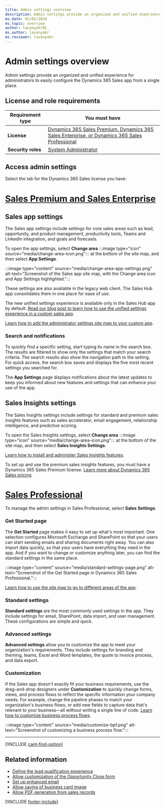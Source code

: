 ```yaml
---
title: Admin settings overview
description: Admin settings provide an organized and unified experience for administrators to easily configure the Dynamics 365 Sales app from a single place.
ms.date: 02/02/2024
ms.topic: overview
author: lavanyakr01
ms.author: lavanyakr
ms.reviewer: lavanyakr
---
```


# Admin settings overview

Admin settings provide an organized and unified experience for administrators to easily configure the Dynamics 365 Sales app from a single place.

## License and role requirements

| Requirement type | You must have |
|-----------------------|---------|
| **License** | [Dynamics 365 Sales Premium, Dynamics 365 Sales Enterprise, or Dynamics 365 Sales Professional](https://dynamics.microsoft.com/sales/pricing/) |
| **Security roles** | [System Administrator](security-roles-for-sales.md)|

## Access admin settings

Select the tab for the Dynamics 365 Sales license you have:

# [Sales Premium and Sales Enterprise](#tab/SE)

## Sales app settings

The Sales app settings include settings for core sales areas such as lead, opportunity, and product management, productivity tools, Teams and LinkedIn integration, and goals and forecasts.

To open the app settings, select **Change area** :::image type="icon" source="media/change-area-icon.png"::: at the bottom of the site map, and then select **App Settings**.

:::image type="content" source="media/change-area-app-settings.png" alt-text="Screenshot of the Sales app site map, with the Change area icon and App Settings highlighted.":::

These settings are also available in the legacy web client. The Sales Hub app consolidates them in one place for ease of use.

The new unified settings experience is available only in the Sales Hub app by default. [Read our blog post to learn how to use the unified settings experience in a custom sales app](https://cloudblogs.microsoft.com/dynamics365/it/2020/03/30/simplified-system-configuration-in-dynamics-365-sales/).

[Learn how to add the administrator settings site map to your custom app](add-custom-site-map.md). 

### Search and notifications

To quickly find a specific setting, start typing its name in the search box. The results are filtered to show only the settings that match your search criteria. The search results also show the navigation path to the setting.  
For quick access, the search box saves and displays the five most recent settings you searched for.  

The **App Settings** page displays notifications about the latest updates to keep you informed about new features and settings that can enhance your use of the app.

## Sales Insights settings

The Sales Insights settings include settings for standard and premium sales insights features such as sales accelerator, email engagement, relationship intelligence, and predictive scoring.

To open the Sales Insights settings, select **Change area** :::image type="icon" source="media/change-area-icon.png"::: at the bottom of the site map, and then select **Sales Insights Settings**.

[Learn how to install and administer Sales Insights features](intro-admin-guide-sales-insights.md).

To set up and use the premium sales insights features, you must have a Dynamics 365 Sales Premium license. [Learn more about Dynamics 365 Sales pricing](https://dynamics.microsoft.com/sales/pricing/).

# [Sales Professional](#tab/SP)

To manage the admin settings in Sales Professional, select **Sales Settings**.

### Get Started page

The **Get Started** page makes it easy to set up what's most important. One selection configures Microsoft Exchange and SharePoint so that your users can start sending emails and sharing documents right away. You can also import data quickly, so that your users have everything they need in the app. And if you want to change or customize anything later, you can find the standard settings in the same place.

:::image type="content" source="media/standard-settings-page.png" alt-text="Screenshot of the Get Started page in Dynamics 365 Sales Professional.":::

[Learn how to use the site map to go to different areas of the app](user-guide-learn-basics.md).

### Standard settings

**Standard settings** are the most commonly used settings in the app. They include settings for email, SharePoint, data import, and user management. These configurations are simple and quick.

### Advanced settings

**Advanced settings** allow you to customize the app to meet your organization's requirements. They include settings for branding and theming, teams, Excel and Word templates, the quote to invoice process, and data export.

### Customization

If the Sales app doesn't exactly fit your business requirements, use the drag-and-drop designers under **Customization** to quickly change forms, views, and process flows to reflect the specific information your company needs. For example, change the pipeline phases to match your organization's business flows, or add new fields to capture data that's relevant to your business&mdash;all without writing a single line of code. [Learn how to customize business process flows](customize-business-process-flows.md).

:::image type="content" source="media/customize-bpf.png" alt-text="Screenshot of customizing a business process flow.":::

---
[!INCLUDE [cant-find-option](../includes/cant-find-option.md)]

## Related information

- [Define the lead qualification experience](define-lead-qualification-experience.md)
- [Allow customization of the Opportunity Close form](enable-opportunity-close-customization.md)
- [Set up enhanced email](set-up-enhanced-email.md)
- [Allow saving of business card image](retain-business-card-image-after-scanning.md)
- [Allow PDF generation from sales records](enable-pdf-generation-quote.md)

[!INCLUDE [footer-include](../includes/footer-banner.md)]

